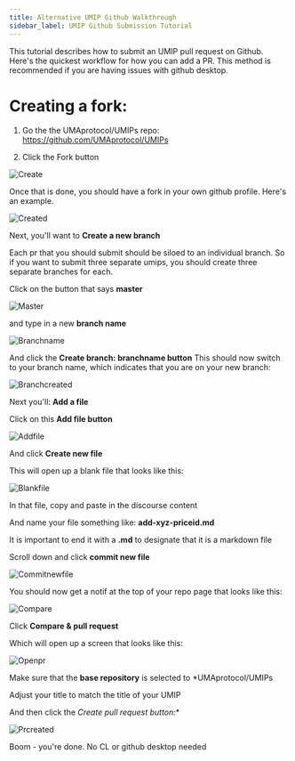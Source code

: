 ```yaml
---
title: Alternative UMIP Github Walkthrough
sidebar_label: UMIP Github Submission Tutorial
---
```


This tutorial describes how to submit an UMIP pull request on Github.
Here's the quickest workflow for how you can add a PR. This method is recommended if you are having issues with github desktop.

# Creating a fork:

1. Go the the UMAprotocol/UMIPs repo: https://github.com/UMAprotocol/UMIPs

2. Click the Fork button

![Create](/docs/GitHub-walkthrough/creating-a-fork.png)

Once that is done, you should have a fork in your own github profile. Here's an example.

![Created](/docs/GitHub-walkthrough/Fork-Created.png)

Next, you'll want to **Create a new branch**

Each pr that you should submit should be siloed to an individual branch. So if you want to submit three separate umips, you should create three separate branches for each.

Click on the button that says **master**

![Master](/docs/GitHub-walkthrough/Create-a-branch.png)

and type in a new **branch name**

![Branchname](/docs/GitHub-walkthrough/branch-name.png)

And click the **Create branch: branchname button**
This should now switch to your branch name, which indicates that you are on your new branch:

![Branchcreated](/docs/GitHub-walkthrough/your-own-branch-name.png)

Next you'll: **Add a file**

Click on this **Add file button**

![Addfile](/docs/GitHub-walkthrough/add-a-new-file.png)

And click **Create new file**

This will open up a blank file that looks like this:

![Blankfile](/docs/GitHub-walkthrough/blank-file.png)

In that file, copy and paste in the discourse content

And name your file something like: **add-xyz-priceid.md**

It is important to end it with a **.md** to designate that it is a markdown file

Scroll down and click **commit new file**

![Commitnewfile](/docs/GitHub-walkthrough/commit-new-file.png)

You should now get a notif at the top of your repo page that looks like this:

![Compare](/docs/GitHub-walkthrough/compare-and-pull-request.png)

Click **Compare & pull request**

Which will open up a screen that looks like this:

![Openpr](/docs/GitHub-walkthrough/Open-a-pull-request.png)

Make sure that the **base repository** is selected to *UMAprotocol/UMIPs

Adjust your title to match the title of your UMIP

And then click the **Create pull request* button:**

![Prcreated](/docs/GitHub-walkthrough/pull-request-created.png)

Boom - you're done. No CL or github desktop needed














